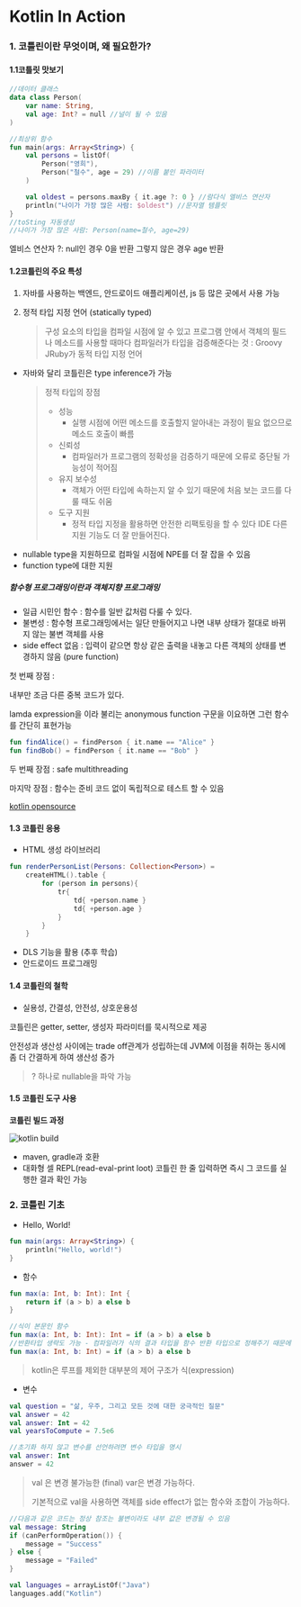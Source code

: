 # Kotlin In Action



### 1. 코틀린이란 무엇이며, 왜 필요한가?

#### 1.1코틀릿 맛보기

```kotlin
//데이터 클래스
data class Person(
    var name: String,
    val age: Int? = null //널이 될 수 있음
)

//최상위 함수
fun main(args: Array<String>) {
    val persons = listOf(
        Person("영희"),
        Person("철수", age = 29) //이름 붙인 파라미터
    )

    val oldest = persons.maxBy { it.age ?: 0 } //람다식 엘비스 연산자
    println("나이가 가장 많은 사람: $oldest") //문자열 템플릿
}
//toSting 자동생성
//나이가 가장 많은 사람: Person(name=철수, age=29)
```

엘비스 연산자 ?: null인 경우 0을 반환 그렇지 않은 경우 age 반환



#### 1.2코틀린의 주요 특성

1. 자바를 사용하는 백엔드, 안드로이드 애플리케이션, js 등 많은 곳에서 사용 가능

2. 정적 타입 지정 언어 (statically typed)

   > 구성 요소의 타입을 컴파일 시점에 알 수 있고 프로그램 안에서 객체의 필드나 메소드를 사용할 때마다 컴파일러가 타입을 검증해준다는 것    : Groovy JRuby가 동적 타입 지정 언어

- 자바와 달리 코틀린은 type inference가 가능

  > 정적 타입의 장점
  >
  > - 성능
  >   - 실행 시점에 어떤 메소드를 호출할지 알아내는 과정이 필요 없으므로 메소드 호출이 빠름
  > - 신뢰성
  >   - 컴파일러가 프로그램의 정확성을 검증하기 때문에 오류로 중단될 가능성이 적어짐
  > - 유지 보수성
  >   - 객체가 어떤 타입에 속하는지 알 수 있기 때문에 처음 보는 코드를 다룰 때도 쉬움
  > - 도구 지원
  >   - 정적 타입 지정을 활용하면 안전한 리팩토링을 할 수 있다 IDE 다른 지원 기능도 더 잘 만들어진다.

+ nullable type을 지원하므로 컴파일 시점에 NPE를 더 잘 잡을 수 있음
+ function type에 대한 지원



##### 함수형 프로그래밍이란과 객체지향 프로그래밍

- 일급 시민인 함수 : 함수를 일반 값처럼 다룰 수 있다.
- 불변성 : 함수형 프로그래밍에서는 일단 만들어지고 나면 내부 상태가 절대로 바뀌지 않는 불변 객체를 사용
- side effect 없음 : 입력이 같으면 항상 같은 출력을 내놓고 다른 객체의 상태를 변경하지 않음 (pure function)

첫 번째 장점 :

내부만 조금 다른 중복 코드가 있다.

lamda expression을 이라 불리는 anonymous function 구문을 이요하면 그런 함수를 간단히 표현가능

```kotlin
fun findAlice() = findPerson { it.name == "Alice" }
fun findBob() = findPerson { it.name == "Bob" }
```

두 번째 장점 : safe multithreading 

마지막 장점 : 함수는 준비 코드 없이 독립적으로 테스트 할 수 있음

[kotlin opensource](https://github.com/jetbrains/kotlin)



#### 1.3 코틀린 응용

- HTML 생성 라이브러리

```kotlin
fun renderPersonList(Persons: Collection<Person>) =
	createHTML().table {
        for (person in persons){
            tr{
                td{ +person.name }
                td{ +person.age }
            }    
        }
	}
```

- DLS 기능을 활용 (추후 학습)
- 안드로이드 프로그래밍



#### 1.4 코틀린의 철학

- 실용성, 간결성, 안전성, 상호운용성

코틀린은 getter, setter, 생성자 파라미터를 묵시적으로 제공

안전성과 생산성 사이에는 trade off관계가 성립하는데 JVM에 이점을 취하는 동시에 좀 더 간결하게 하여 생산성 증가

> ? 하나로 nullable을 파악 가능


#### 1.5 코틀린 도구 사용

**코틀린 빌드 과정**

![kotlin build](https://workingdev.net/images/kotlin-compilation-process.png)

- maven, gradle과 호환
- 대화형 셀 REPL(read-eval-print loot) 코틀린 한 줄 입력하면 즉시 그 코드를 실행한 결과 확인 가능





### 2. 코틀린 기초

- Hello, World!

```kotlin
fun main(args: Array<String>) {
	println("Hello, world!")
}
```

- 함수

```kotlin
fun max(a: Int, b: Int): Int {
    return if (a > b) a else b
}

//식이 본문인 함수
fun max(a: Int, b: Int): Int = if (a > b) a else b
//반환타입 생략도 가능 - 컴파일러가 식의 결과 타입을 함수 반환 타입으로 정해주기 때문에
fun max(a: Int, b: Int) = if (a > b) a else b
```

> kotlin은 루프를 제외한 대부분의 제어 구조가 식(expression)

- 변수

```kotlin
val question = "삶, 우주, 그리고 모든 것에 대한 궁극적인 질문"
val answer = 42
val answer: Int = 42
val yearsToCompute = 7.5e6

//초기화 하지 않고 변수를 선언하려면 변수 타입을 명시
val answer: Int
answer = 42
```

> val 은 변경 불가능한 (final) 
> var은 변경 가능하다.
>
> 기본적으로 val을 사용하면 객체를 side effect가 없는 함수와 조합이 가능하다.

```kotlin
//다음과 같은 코드는 정상 참조는 불변이라도 내부 값은 변경될 수 있음
val message: String
if (canPerformOperation()) {
	message = "Success"
} else {
	message = "Failed"
}

val languages = arrayListOf("Java")
languages.add("Kotlin")
```

